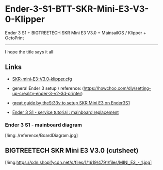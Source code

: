 # Ender-3-S1-BTT-SKR-Mini-E3-V3-0-Klipper
Ender 3 S1 + BIGTREETECH SKR Mini E3 V3.0 + MainsailOS / Klipper + OctoPrint

---

I hope the title says it all



## Links
* [SKR-mini-E3-V3.0-klipper.cfg](https://github.com/bigtreetech/BIGTREETECH-SKR-mini-E3/blob/master/firmware/V3.0/Klipper/SKR-mini-E3-V3.0-klipper.cfg)
* general Ender 3 setup / reference:
  (https://howchoo.com/diy/setting-up-creality-ender-3-v2-3d-printer)
* [great guide by theSt33v to setup SKR Mini E3 on Ender3S1](https://github.com/theSt33v/Ender-3-S1-Skr-Mini-E3V3-Edition)

* [Ender 3 S1 - service tutorial : mainboard replacement](https://youtu.be/hOpYfUAOO-4)


### Ender 3 S1 - mainboard diagram
[!img:./reference/BoardDiagram.jpg]


## BIGTREETECH SKR Mini E3 V3.0 (cutsheet)
[!img:https://cdn.shopifycdn.net/s/files/1/1619/4791/files/MINI_E3_-_1.jpg]



